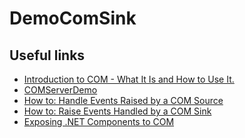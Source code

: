 # DemoComSink

## Useful links

* [Introduction to COM - What It Is and How to Use It.](https://www.codeproject.com/articles/633/introduction-to-com-what-it-is-and-how-to-use-it)
* [COMServerDemo](https://github.com/dotnet/samples/tree/main/core/extensions/COMServerDemo)
* [How to: Handle Events Raised by a COM Source](https://docs.microsoft.com/en-us/previous-versions/dotnet/netframework-4.0/66ahbe6y(v=vs.100))
* [How to: Raise Events Handled by a COM Sink](https://docs.microsoft.com/en-us/previous-versions/dotnet/netframework-4.0/dd8bf0x3(v=vs.100))
* [Exposing .NET Components to COM](https://www.codeproject.com/Articles/3511/Exposing-NET-Components-to-COM)